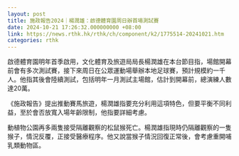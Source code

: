 ```yaml
---
layout: post
title: 施政報告2024｜楊潤雄：啟德體育園周日辦首場測試賽
date: 2024-10-21 17:26:32.000000000 +08:00
link: https://news.rthk.hk/rthk/ch/component/k2/1775514-20241021.htm
categories: rthk
---
```


啟德體育園明年首季啟用，文化體育及旅遊局局長楊潤雄在本台節目指，場館開幕前會有多次測試賽，接下來周日在公眾運動場舉辦本地足球賽，預計規模約一千人。他指其後會陸續測試，包括明年一月測試主場館，估計到開幕前，總演練人數達20萬。

《施政報告》提出推動賽馬旅遊，楊潤雄指要充分利用這項特色，但要平衡不同利益，至於會否放寬入場年齡限制，他指要詳細考慮。

動植物公園再多兩隻接受隔離觀察的松鼠猴死亡。楊潤雄指現時仍隔離觀察的一隻猴子，情況反覆，正接受醫療程序。他又說當猴子情況回復正常後，會考慮重開哺乳類動物區。
